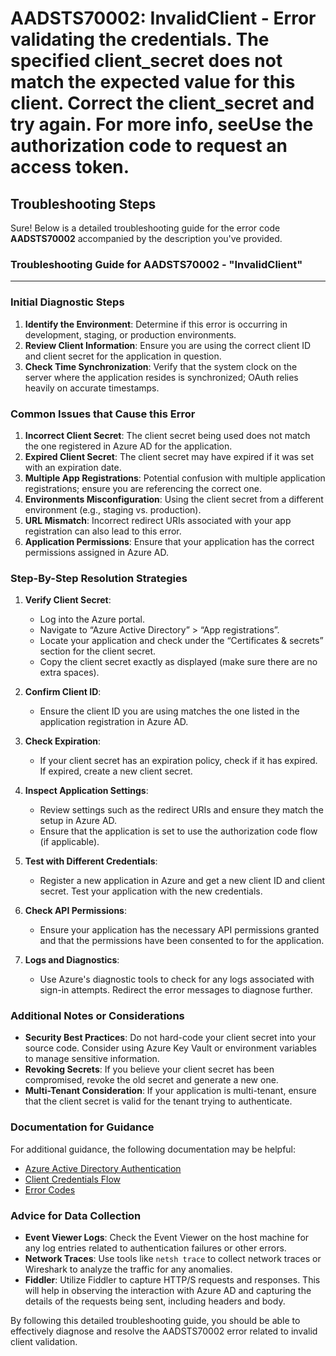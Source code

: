 
# AADSTS70002: InvalidClient - Error validating the credentials. The specified client_secret does not match the expected value for this client. Correct the client_secret and try again. For more info, seeUse the authorization code to request an access token.


## Troubleshooting Steps
Sure! Below is a detailed troubleshooting guide for the error code **AADSTS70002** accompanied by the description you've provided.

### Troubleshooting Guide for AADSTS70002 - "InvalidClient"
---

### Initial Diagnostic Steps

1. **Identify the Environment**: Determine if this error is occurring in development, staging, or production environments.
2. **Review Client Information**: Ensure you are using the correct client ID and client secret for the application in question.
3. **Check Time Synchronization**: Verify that the system clock on the server where the application resides is synchronized; OAuth relies heavily on accurate timestamps.

### Common Issues that Cause this Error

1. **Incorrect Client Secret**: The client secret being used does not match the one registered in Azure AD for the application.
2. **Expired Client Secret**: The client secret may have expired if it was set with an expiration date.
3. **Multiple App Registrations**: Potential confusion with multiple application registrations; ensure you are referencing the correct one.
4. **Environments Misconfiguration**: Using the client secret from a different environment (e.g., staging vs. production).
5. **URL Mismatch**: Incorrect redirect URIs associated with your app registration can also lead to this error.
6. **Application Permissions**: Ensure that your application has the correct permissions assigned in Azure AD.

### Step-By-Step Resolution Strategies

1. **Verify Client Secret**:
   - Log into the Azure portal.
   - Navigate to “Azure Active Directory” > “App registrations”.
   - Locate your application and check under the “Certificates & secrets” section for the client secret.
   - Copy the client secret exactly as displayed (make sure there are no extra spaces).

2. **Confirm Client ID**:
   - Ensure the client ID you are using matches the one listed in the application registration in Azure AD.

3. **Check Expiration**:
   - If your client secret has an expiration policy, check if it has expired. If expired, create a new client secret.

4. **Inspect Application Settings**:
   - Review settings such as the redirect URIs and ensure they match the setup in Azure AD.
   - Ensure that the application is set to use the authorization code flow (if applicable).

5. **Test with Different Credentials**: 
   - Register a new application in Azure and get a new client ID and client secret. Test your application with the new credentials.

6. **Check API Permissions**:
   - Ensure your application has the necessary API permissions granted and that the permissions have been consented to for the application.

7. **Logs and Diagnostics**:
   - Use Azure's diagnostic tools to check for any logs associated with sign-in attempts. Redirect the error messages to diagnose further.

### Additional Notes or Considerations

- **Security Best Practices**: Do not hard-code your client secret into your source code. Consider using Azure Key Vault or environment variables to manage sensitive information.
- **Revoking Secrets**: If you believe your client secret has been compromised, revoke the old secret and generate a new one.
- **Multi-Tenant Consideration**: If your application is multi-tenant, ensure that the client secret is valid for the tenant trying to authenticate.

### Documentation for Guidance

For additional guidance, the following documentation may be helpful:
- [Azure Active Directory Authentication](https://docs.microsoft.com/en-us/azure/active-directory/develop/authentication-scenarios)
- [Client Credentials Flow](https://docs.microsoft.com/en-us/azure/active-directory/develop/v2-oauth2-client-creds-grant-flow)
- [Error Codes](https://docs.microsoft.com/en-us/azure/active-directory/develop/reference-aadsts-error-codes)

### Advice for Data Collection 

- **Event Viewer Logs**: Check the Event Viewer on the host machine for any log entries related to authentication failures or other errors.
- **Network Traces**: Use tools like `netsh trace` to collect network traces or Wireshark to analyze the traffic for any anomalies.
- **Fiddler**: Utilize Fiddler to capture HTTP/S requests and responses. This will help in observing the interaction with Azure AD and capturing the details of the requests being sent, including headers and body.

By following this detailed troubleshooting guide, you should be able to effectively diagnose and resolve the AADSTS70002 error related to invalid client validation.